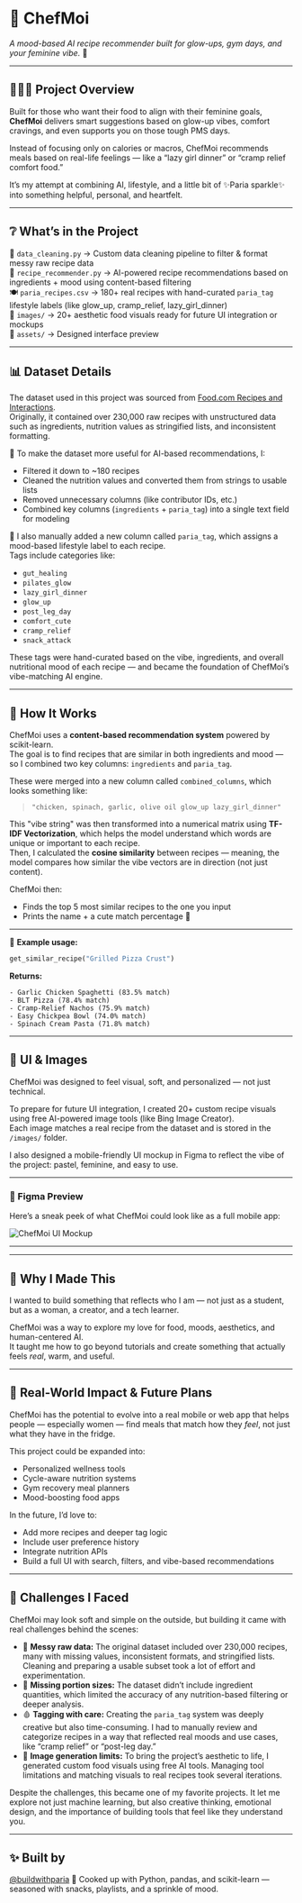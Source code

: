 # 🧁 ChefMoi  
*A mood-based AI recipe recommender built for glow-ups, gym days, and your feminine vibe.* 🍓

---

## 👩🏻‍🍳 Project Overview

Built for those who want their food to align with their feminine goals, **ChefMoi** delivers smart suggestions based on glow-up vibes, comfort cravings, and even supports you on those tough PMS days.

Instead of focusing only on calories or macros, ChefMoi recommends meals based on real-life feelings — like a “lazy girl dinner” or “cramp relief comfort food.”

It’s my attempt at combining AI, lifestyle, and a little bit of ✨Paria sparkle✨ into something helpful, personal, and heartfelt.

---

## ❔ What’s in the Project

🧼 `data_cleaning.py` → Custom data cleaning pipeline to filter & format messy raw recipe data  
🍰 `recipe_recommender.py` → AI-powered recipe recommendations based on ingredients + mood using content-based filtering  
🍽️ `paria_recipes.csv` → 180+ real recipes with hand-curated `paria_tag` lifestyle labels (like glow_up, cramp_relief, lazy_girl_dinner)  
📸 `images/` → 20+ aesthetic food visuals ready for future UI integration or mockups  
🎨 `assets/` → Designed interface preview

---

## 📊 Dataset Details

The dataset used in this project was sourced from [Food.com Recipes and Interactions](https://www.kaggle.com/datasets/shuyangli94/food-com-recipes-and-user-interactions).  
Originally, it contained over 230,000 raw recipes with unstructured data such as ingredients, nutrition values as stringified lists, and inconsistent formatting.

🥞 To make the dataset more useful for AI-based recommendations, I:
- Filtered it down to ~180 recipes
- Cleaned the nutrition values and converted them from strings to usable lists
- Removed unnecessary columns (like contributor IDs, etc.)
- Combined key columns (`ingredients` + `paria_tag`) into a single text field for modeling

🥡 I also manually added a new column called `paria_tag`, which assigns a mood-based lifestyle label to each recipe.  
Tags include categories like:
- `gut_healing`  
- `pilates_glow`  
- `lazy_girl_dinner`  
- `glow_up`  
- `post_leg_day`  
- `comfort_cute`  
- `cramp_relief`  
- `snack_attack`  

These tags were hand-curated based on the vibe, ingredients, and overall nutritional mood of each recipe — and became the foundation of ChefMoi’s vibe-matching AI engine.

---

## 🤖 How It Works

ChefMoi uses a **content-based recommendation system** powered by scikit-learn.  
The goal is to find recipes that are similar in both ingredients and mood — so I combined two key columns: `ingredients` and `paria_tag`.

These were merged into a new column called `combined_columns`, which looks something like:
> `"chicken, spinach, garlic, olive oil glow_up lazy_girl_dinner"`

This "vibe string" was then transformed into a numerical matrix using **TF-IDF Vectorization**, which helps the model understand which words are unique or important to each recipe.  
Then, I calculated the **cosine similarity** between recipes — meaning, the model compares how similar the vibe vectors are in direction (not just content).

ChefMoi then:
- Finds the top 5 most similar recipes to the one you input
- Prints the name + a cute match percentage 🎂

---

🛒 **Example usage:**

```python
get_similar_recipe("Grilled Pizza Crust")
```

**Returns:**
```text
- Garlic Chicken Spaghetti (83.5% match)
- BLT Pizza (78.4% match)
- Cramp-Relief Nachos (75.9% match)
- Easy Chickpea Bowl (74.0% match)
- Spinach Cream Pasta (71.8% match)
```

---

## 🎨 UI & Images

ChefMoi was designed to feel visual, soft, and personalized — not just technical.

To prepare for future UI integration, I created 20+ custom recipe visuals using free AI-powered image tools (like Bing Image Creator).  
Each image matches a real recipe from the dataset and is stored in the `/images/` folder.

I also designed a mobile-friendly UI mockup in Figma to reflect the vibe of the project: pastel, feminine, and easy to use.

---

### 📱 Figma Preview

Here’s a sneak peek of what ChefMoi could look like as a full mobile app:

![ChefMoi UI Mockup](assets/figma_mockup.png)

---

---

## 💖 Why I Made This

I wanted to build something that reflects who I am — not just as a student, but as a woman, a creator, and a tech learner.

ChefMoi was a way to explore my love for food, moods, aesthetics, and human-centered AI.  
It taught me how to go beyond tutorials and create something that actually feels *real*, warm, and useful.

---

## 🌱 Real-World Impact & Future Plans

ChefMoi has the potential to evolve into a real mobile or web app that helps people — especially women — find meals that match how they *feel*, not just what they have in the fridge.

This project could be expanded into:
- Personalized wellness tools  
- Cycle-aware nutrition systems  
- Gym recovery meal planners  
- Mood-boosting food apps  

In the future, I’d love to:
- Add more recipes and deeper tag logic  
- Include user preference history  
- Integrate nutrition APIs  
- Build a full UI with search, filters, and vibe-based recommendations

---

## 🚧 Challenges I Faced

ChefMoi may look soft and simple on the outside, but building it came with real challenges behind the scenes:

- 🧼 **Messy raw data:** The original dataset included over 230,000 recipes, many with missing values, inconsistent formats, and stringified lists. Cleaning and preparing a usable subset took a lot of effort and experimentation.
- 📝 **Missing portion sizes:** The dataset didn’t include ingredient quantities, which limited the accuracy of any nutrition-based filtering or deeper analysis.
- 🩸 **Tagging with care:** Creating the `paria_tag` system was deeply creative but also time-consuming. I had to manually review and categorize recipes in a way that reflected real moods and use cases, like “cramp relief” or “post-leg day.”
- 📸 **Image generation limits:** To bring the project’s aesthetic to life, I generated custom food visuals using free AI tools. Managing tool limitations and matching visuals to real recipes took several iterations.


Despite the challenges, this became one of my favorite projects. It let me explore not just machine learning, but also creative thinking, emotional design, and the importance of building tools that feel like they understand you.

---

## ✨ Built by 

[@buildwithparia](https://github.com/buildwithparia) 
🍝 Cooked up with Python, pandas, and scikit-learn — seasoned with snacks, playlists, and a sprinkle of mood.

